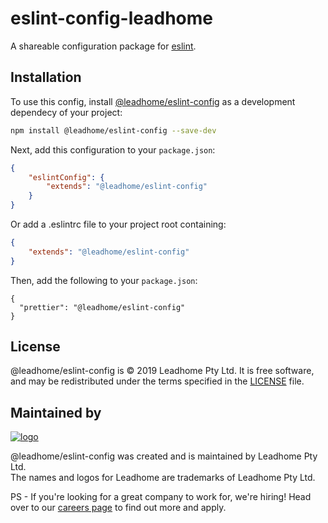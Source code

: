 # eslint-config-leadhome

A shareable configuration package for [eslint](http://eslint.org).

## Installation

To use this config, install [@leadhome/eslint-config](https://github.com/leadhomesa/eslint-config) as a development dependecy of your project:
```sh
npm install @leadhome/eslint-config --save-dev
```

Next, add this configuration to your `package.json`:
```json
{
    "eslintConfig": {
        "extends": "@leadhome/eslint-config"
    }
}
```

Or add a .eslintrc file to your project root containing: 
```json
{
    "extends": "@leadhome/eslint-config"
}
```

Then, add the following to your `package.json`:
```
{
  "prettier": "@leadhome/eslint-config"
}
```

License
-------

@leadhome/eslint-config is © 2019 Leadhome Pty Ltd.
It is free software, and may be redistributed under the terms specified in the [LICENSE](LICENSE) file.

Maintained by
----------------

[![logo](https://i.imgur.com/QH4yUje.png)](https://leadhome.co.za?utm_source=github)

@leadhome/eslint-config was created and is maintained by Leadhome Pty Ltd.<br />
The names and logos for Leadhome are trademarks of Leadhome Pty Ltd.

PS - If you're looking for a great company to work for, we're hiring! Head over to our [careers page]() to find out more and apply.
